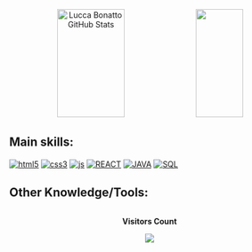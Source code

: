<div align="center">  
 <img width="49%" height="195px" src="https://github-readme-stats-sigma-five.vercel.app/api?username=DevBonatto&show_icons=true&count_private=true&hide_border=true&title_color=00bfbf&icon_color=00bfbf&text_color=c9d1d9&bg_color=0d1117" alt="Lucca Bonatto GitHub Stats" /> 
  <img width="41%" height="195px" src="https://github-readme-stats-sigma-five.vercel.app/api/top-langs/?username=DevBonatto&layout=compact&hide_border=true&title_color=00bfbf&text_color=00bfbf&bg_color=0d1117" />
</div>

## Main skills:
<div style="display: inline-block; width: 350px;">
  <a href="https://developer.mozilla.org/en-US/docs/Web/Guide/HTML/HTML5"><img align="center" alt="html5" src="https://img.shields.io/badge/HTML5-E34F26?style=for-the-badge&logo=html5&logoColor=white" /></a>
  <a href="https://developer.mozilla.org/en-US/docs/Web/CSS"><img align="center" alt="css3" src="https://img.shields.io/badge/CSS3-1572B6?style=for-the-badge&logo=css3&logoColor=white" /></a> 
  <a href="https://developer.mozilla.org/en-US/docs/Web/JavaScript"><img align="center" alt="js" src="https://img.shields.io/badge/JavaScript-F7DF1E?style=for-the-badge&logo=javascript&logoColor=black" /></a>
  <a href="https://reactjs.org/"><img align="center" alt="REACT" src="https://img.shields.io/badge/React-0000FF?style=for-the-badge&logo=react&logoColor=61DAFB" /></a>
  <a href="https://www.java.com/" target="_blank"><img align="center" alt="JAVA" src="https://img.shields.io/badge/Java-ED8B00?style=for-the-badge&logo=java&logoColor=white"/></a>
  <a href="https://developer.mozilla.org/en-US/docs/Glossary/SQL"><img  align="center" src="https://img.shields.io/badge/SQL-316192?style=for-the-badge&logo=sql&logoColor=white" alt="SQL"></a>
</div>
  
  
## Other Knowledge/Tools:
<div style="display: inline-block; width: 300px;">

</div>

<div align="center">
<p align="centre"><b>Visitors Count</b></p>  
<a href="https://profile-counter.glitch.me/{DevBonatto}/count.svg"><p align="center"><img align="center" src="https://profile-counter.glitch.me/{DevBonatto}/count.svg" /></p></a>
<br></div>
<!--[![Ashutosh's github activity graph](https://github-readme-activity-graph.cyclic.app/graph?username=DevBonatto&bg_color=000000&color=164fc0&line=f5f5f5&point=757070&area=true&hide_border=true)](https://github.com/ashutosh00710/github-readme-activity-graph)
<p align="center">
  <img src="https://github-profile-trophy.vercel.app/?username=DevBonatto&theme=dracula&row=2&no-bg=true&column=3&margin-w=15&margin-h=15" />
</p>
